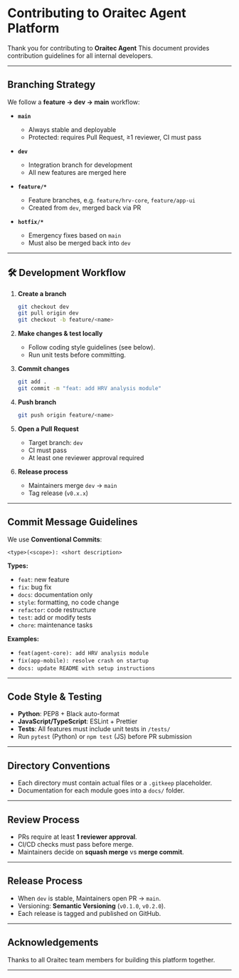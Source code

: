 # Contributing to Oraitec Agent Platform

Thank you for contributing to **Oraitec Agent** 
This document provides contribution guidelines for all internal developers.

---

## Branching Strategy

We follow a **feature → dev → main** workflow:

* **`main`**

  * Always stable and deployable
  * Protected: requires Pull Request, ≥1 reviewer, CI must pass

* **`dev`**

  * Integration branch for development
  * All new features are merged here

* **`feature/*`**

  * Feature branches, e.g. `feature/hrv-core`, `feature/app-ui`
  * Created from `dev`, merged back via PR

* **`hotfix/*`**

  * Emergency fixes based on `main`
  * Must also be merged back into `dev`

---

## 🛠 Development Workflow

1. **Create a branch**

   ```bash
   git checkout dev
   git pull origin dev
   git checkout -b feature/<name>
   ```

2. **Make changes & test locally**

   * Follow coding style guidelines (see below).
   * Run unit tests before committing.

3. **Commit changes**

   ```bash
   git add .
   git commit -m "feat: add HRV analysis module"
   ```

4. **Push branch**

   ```bash
   git push origin feature/<name>
   ```

5. **Open a Pull Request**

   * Target branch: `dev`
   * CI must pass
   * At least one reviewer approval required

6. **Release process**

   * Maintainers merge `dev` → `main`
   * Tag release (`v0.x.x`)

---

## Commit Message Guidelines

We use **Conventional Commits**:

```
<type>(<scope>): <short description>
```

**Types:**

* `feat`: new feature
* `fix`: bug fix
* `docs`: documentation only
* `style`: formatting, no code change
* `refactor`: code restructure
* `test`: add or modify tests
* `chore`: maintenance tasks

**Examples:**

* `feat(agent-core): add HRV analysis module`
* `fix(app-mobile): resolve crash on startup`
* `docs: update README with setup instructions`

---

## Code Style & Testing

* **Python**: PEP8 + Black auto-format
* **JavaScript/TypeScript**: ESLint + Prettier
* **Tests**: All features must include unit tests in `/tests/`
* Run `pytest` (Python) or `npm test` (JS) before PR submission

---

## Directory Conventions

* Each directory must contain actual files or a `.gitkeep` placeholder.
* Documentation for each module goes into a `docs/` folder.

---

## Review Process

* PRs require at least **1 reviewer approval**.
* CI/CD checks must pass before merge.
* Maintainers decide on **squash merge** vs **merge commit**.

---

## Release Process

* When `dev` is stable, Maintainers open PR → `main`.
* Versioning: **Semantic Versioning** (`v0.1.0`, `v0.2.0`).
* Each release is tagged and published on GitHub.

---

## Acknowledgements

Thanks to all Oraitec team members for building this platform together.

---


